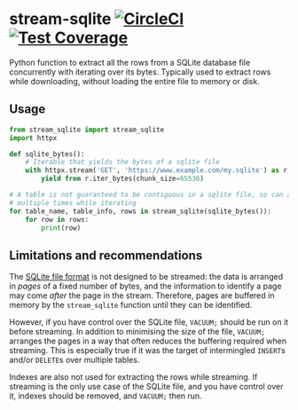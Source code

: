 # stream-sqlite [![CircleCI](https://circleci.com/gh/uktrade/stream-sqlite.svg?style=shield)](https://circleci.com/gh/uktrade/stream-sqlite) [![Test Coverage](https://api.codeclimate.com/v1/badges/b665c7634e8194fe6878/test_coverage)](https://codeclimate.com/github/uktrade/stream-sqlite/test_coverage)

Python function to extract all the rows from a SQLite database file concurrently with iterating over its bytes. Typically used to extract rows while downloading, without loading the entire file to memory or disk.


## Usage

```python
from stream_sqlite import stream_sqlite
import httpx

def sqlite_bytes():
    # Iterable that yields the bytes of a sqlite file
    with httpx.stream('GET', 'https://www.example.com/my.sqlite') as r:
        yield from r.iter_bytes(chunk_size=65536)

# A table is not guaranteed to be contiguous in a sqlite file, so can appear
# multiple times while iterating
for table_name, table_info, rows in stream_sqlite(sqlite_bytes()):
    for row in rows:
        print(row)
```


## Limitations and recommendations

The [SQLite file format](https://www.sqlite.org/fileformat.html) is not designed to be streamed: the data is arranged in _pages_ of a fixed number of bytes, and the information to identify a page may come _after_ the page in the stream. Therefore, pages are buffered in memory by the `stream_sqlite` function until they can be identified.

However, if you have control over the SQLite file, `VACUUM;` should be run on it before streaming. In addition to minimising the size of the file, `VACUUM;` arranges the pages in a way that often reduces the buffering required when streaming. This is especially true if it was the target of intermingled `INSERT`s and/or `DELETE`s over multiple tables.

Indexes are also not used for extracting the rows while streaming. If streaming is the only use case of the SQLite file, and you have control over it, indexes should be removed, and `VACUUM;` then run.
